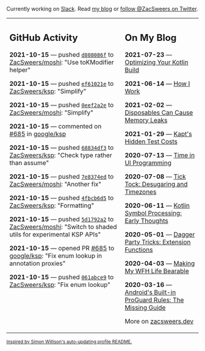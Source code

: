 Currently working on [Slack](https://slack.com/). Read [my blog](https://zacsweers.dev/) or [follow @ZacSweers on Twitter](https://twitter.com/ZacSweers).

<table><tr><td valign="top" width="60%">

## GitHub Activity
<!-- githubActivity starts -->
**2021-10-15** — pushed [`d808086f`](https://github.com/ZacSweers/moshi/commit/d808086f9485d33ff5ea611f5a8e4f5b1004f907) to [ZacSweers/moshi](https://api.github.com/repos/ZacSweers/moshi): "Use toKModifier helper"

**2021-10-15** — pushed [`ef61021e`](https://github.com/ZacSweers/ksp/commit/ef61021ed8540e0e8febb313fbcb850cbd235ee3) to [ZacSweers/ksp](https://api.github.com/repos/ZacSweers/ksp): "Simplify"

**2021-10-15** — pushed [`0eef2a2e`](https://github.com/ZacSweers/moshi/commit/0eef2a2e3b720d8862a453f3d7d929932e62f6be) to [ZacSweers/moshi](https://api.github.com/repos/ZacSweers/moshi): "Simplify"

**2021-10-15** — commented on [#685](https://github.com/google/ksp/pull/685#issuecomment-944820601) in [google/ksp](https://api.github.com/repos/google/ksp)

**2021-10-15** — pushed [`68834df3`](https://github.com/ZacSweers/ksp/commit/68834df36cb739ac6ed4510a3acf4d3b350b0822) to [ZacSweers/ksp](https://api.github.com/repos/ZacSweers/ksp): "Check type rather than assume"

**2021-10-15** — pushed [`7e8374ed`](https://github.com/ZacSweers/moshi/commit/7e8374eddaf012f68aa404a54a643fcc29fa43c2) to [ZacSweers/moshi](https://api.github.com/repos/ZacSweers/moshi): "Another fix"

**2021-10-15** — pushed [`4fbcb6d5`](https://github.com/ZacSweers/ksp/commit/4fbcb6d52aacc494c5af12c386186262b16906cb) to [ZacSweers/ksp](https://api.github.com/repos/ZacSweers/ksp): "Formatting"

**2021-10-15** — pushed [`5d1792a2`](https://github.com/ZacSweers/moshi/commit/5d1792a24dc69c1f9171154abc1a8ad88a4315d4) to [ZacSweers/moshi](https://api.github.com/repos/ZacSweers/moshi): "Switch to shaded utils for experimental KSP APIs"

**2021-10-15** — opened PR [#685](https://api.github.com/repos/google/ksp/pulls/685) to [google/ksp](https://api.github.com/repos/google/ksp): "Fix enum lookup in annotation proxies"

**2021-10-15** — pushed [`061abce9`](https://github.com/ZacSweers/ksp/commit/061abce9708c6003f394190c404b409c38c37f1c) to [ZacSweers/ksp](https://api.github.com/repos/ZacSweers/ksp): "Fix enum lookup"
<!-- githubActivity ends -->
</td><td valign="top" width="40%">

## On My Blog
<!-- blog starts -->
**2021-07-23** — [Optimizing Your Kotlin Build](https://www.zacsweers.dev/optimizing-your-kotlin-build/)

**2021-06-14** — [How I Work](https://www.zacsweers.dev/how-i-work/)

**2021-02-02** — [Disposables Can Cause Memory Leaks](https://www.zacsweers.dev/disposables-can-cause-memory-leaks/)

**2021-01-29** — [Kapt's Hidden Test Costs](https://www.zacsweers.dev/kapts-hidden-test-costs/)

**2020-07-13** — [Time in UI Programming](https://www.zacsweers.dev/time-in-ui/)

**2020-07-08** — [Tick Tock: Desugaring and Timezones](https://www.zacsweers.dev/ticktock-desugaring-timezones/)

**2020-06-11** — [Kotlin Symbol Processing: Early Thoughts](https://www.zacsweers.dev/kotlin-symbol-processor-early-thoughts/)

**2020-05-01** — [Dagger Party Tricks: Extension Functions](https://www.zacsweers.dev/dagger-party-tricks-extension-functions/)

**2020-04-03** — [Making My WFH Life Bearable](https://www.zacsweers.dev/making-wfh-life-bearable/)

**2020-03-16** — [Android's Built-in ProGuard Rules: The Missing Guide](https://www.zacsweers.dev/android-proguard-rules/)
<!-- blog ends -->
More on [zacsweers.dev](https://zacsweers.dev/)
</td></tr></table>

<sub><a href="https://simonwillison.net/2020/Jul/10/self-updating-profile-readme/">Inspired by Simon Willison's auto-updating profile README.</a></sub>